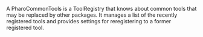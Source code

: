 A PharoCommonTools is a ToolRegistry that knows about common tools that may be replaced by other packages. It manages a list of the recently registered tools and provides settings for reregistering to a former registered tool.